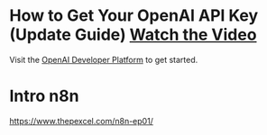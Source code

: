 
# How to Get Your OpenAI API Key (Update Guide) [Watch the Video](https://www.youtube.com/watch?v=nkRiy3sa6XU)

Visit the [OpenAI Developer Platform](https://platform.openai.com/) to get started.



# Intro n8n

https://www.thepexcel.com/n8n-ep01/